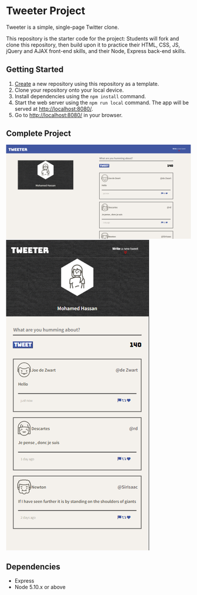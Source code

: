 # Tweeter Project

Tweeter is a simple, single-page Twitter clone.

This repository is the starter code for the project: Students will fork and clone this repository, then build upon it to practice their HTML, CSS, JS, jQuery and AJAX front-end skills, and their Node, Express back-end skills.

## Getting Started

1. [Create](https://docs.github.com/en/repositories/creating-and-managing-repositories/creating-a-repository-from-a-template) a new repository using this repository as a template.
2. Clone your repository onto your local device.
3. Install dependencies using the `npm install` command.
4. Start the web server using the `npm run local` command. The app will be served at <http://localhost:8080/>.
5. Go to <http://localhost:8080/> in your browser.

## Complete Project

!["this is the desktop main page "](https://github.com/MHassan47/tweeter/blob/master/docs/Main-page.png?raw=true)
!["this is the mobile/tablet main page "](https://github.com/MHassan47/tweeter/blob/master/docs/mobile-main-page.png?raw=true)

## Dependencies

- Express
- Node 5.10.x or above
